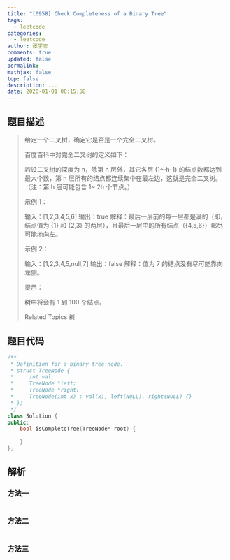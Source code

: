 ```yaml
---
title: "[0958] Check Completeness of a Binary Tree"
tags:
  - leetcode
categories:
  - leetcode
author: 张学志
comments: true
updated: false
permalink:
mathjax: false
top: false
description: ...
date: 2020-01-01 00:15:58
---
```


## 题目描述

> 给定一个二叉树，确定它是否是一个完全二叉树。 
> 
> 百度百科中对完全二叉树的定义如下： 
> 
> 若设二叉树的深度为 h，除第 h 层外，其它各层 (1～h-1) 的结点数都达到最大个数，第 h 层所有的结点都连续集中在最左边，这就是完全二叉树。（注：第 h 层可能包含 1~ 2h 个节点。） 
> 
> 
> 
> 示例 1： 
> 
> 
> 
> 输入：[1,2,3,4,5,6]
> 输出：true
> 解释：最后一层前的每一层都是满的（即，结点值为 {1} 和 {2,3} 的两层），且最后一层中的所有结点（{4,5,6}）都尽可能地向左。
> 
> 
> 示例 2： 
> 
> 
> 
> 输入：[1,2,3,4,5,null,7]
> 输出：false
> 解释：值为 7 的结点没有尽可能靠向左侧。
> 
> 
> 
> 
> 提示： 
> 
> 
> 树中将会有 1 到 100 个结点。 
> 
> Related Topics 树

## 题目代码

```cpp
/**
 * Definition for a binary tree node.
 * struct TreeNode {
 *     int val;
 *     TreeNode *left;
 *     TreeNode *right;
 *     TreeNode(int x) : val(x), left(NULL), right(NULL) {}
 * };
 */
class Solution {
public:
    bool isCompleteTree(TreeNode* root) {
        
    }
};
```

## 解析

### 方法一

```cpp

```

### 方法二

```cpp

```

### 方法三

```cpp

```

